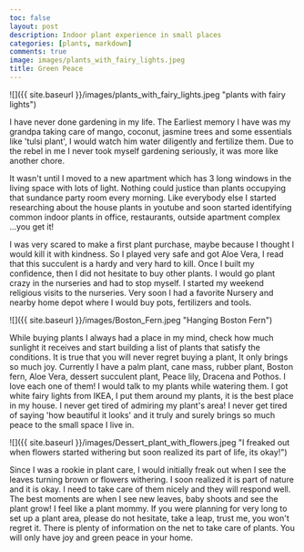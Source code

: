 ```yaml
---
toc: false
layout: post
description: Indoor plant experience in small places
categories: [plants, markdown]
comments: true
image: images/plants_with_fairy_lights.jpeg
title: Green Peace
---
```


![]({{ site.baseurl }}/images/plants_with_fairy_lights.jpeg "plants with fairy lights")

I have never done gardening in my life. The Earliest memory I have was my grandpa taking care of mango, coconut, jasmine trees and some essentials like 'tulsi plant', I would watch him water diligently and fertilize them. Due to the rebel in me I never took myself gardening seriously, it was more like another chore. 


It wasn't until I moved to a new apartment which has 3 long windows in the living space with lots of light. Nothing could justice than plants occupying that sundance party room every morning. Like everybody else I started researching about the house plants in youtube and soon started identifying common indoor plants in office, restaurants, outside apartment complex ...you get it!


I was very scared to make a first plant purchase, maybe because I thought I would kill it with kindness. So I played very safe and got Aloe Vera, I read that this succulent is a hardy and very hard to kill. Once I built my confidence, then I did not hesitate to buy other plants. I would go plant crazy in the nurseries and had to stop myself. I started my weekend religious visits to the nurseries. Very soon I had a favorite Nursery and nearby home depot where I would buy pots, fertilizers and tools. 


![]({{ site.baseurl }}/images/Boston_Fern.jpeg "Hanging Boston Fern")


While buying plants I always had a place in my mind, check how much sunlight it receives and start building a list of plants that satisfy the conditions. It is true that you will never regret buying a plant, It only brings so much joy. Currently I have a palm plant, cane mass, rubber plant, Boston fern, Aloe Vera, dessert succulent plant, Peace lily, Dracena and Pothos. I love each one of them! I would talk to my plants while watering them. I got white fairy lights from IKEA, I put them around my plants, it is the best place in my house. I never get tired of admiring my plant's area! I never get tired of saying 'how beautiful it looks' and it truly and surely brings so much peace to the small space I live in. 


![]({{ site.baseurl }}/images/Dessert_plant_with_flowers.jpeg "I freaked out when flowers started withering but soon realized its part of life, its okay!")


Since I was a rookie in plant care, I would initially freak out when I see the leaves turning brown or flowers withering. I soon realized it is part of nature and it is okay. I need to take care of them nicely and they will respond well. 
The best moments are when I see new leaves, baby shoots and see the plant grow! I feel like a plant mommy. If you were planning for very long to set up a plant area, please do not hesitate, take a leap, trust me, you won't regret it. There is plenty of information on the net to take care of plants. You will only have joy and green peace in your home.



